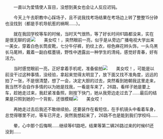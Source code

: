 <div id="sina_keyword_ad_area2" class="articalContent  ">
			<p STYLE="TexT-inDenT: 2em">一直以为爱情使人盲目，没想到美女也会让人反应迟钝。</P>
<p STYLE="TexT-inDenT: 2em">
今天上午去职教中心踩场子，且不说我找考场结果在考场边上转了整整15分钟也没找到（都是手机导航惹的祸啊……）。</P>
<p STYLE="TexT-inDenT: 2em">
就在我回学校等车的时候，当时天气很热，等了好长时间61路都没来，实在是很无聊的说<img src="http://simg.sinajs.cn/blog7style/images/common/sg_trans.gif" real_src ="http://www.sinaimg.cn/uc/myshow/blog/misc/gif/E___6702ZHE1SIGG.gif" TYPE="face"  ALT="美女哎！"  TITLE="美女哎！" />，突然眼前一亮，似乎是从旁边广播电视大学出来一美女，穿着白色长筒皮靴，七分牛仔裤，豹纹上衣，棕色麻花辫头饰，一头乌黑长马尾辫，戴着一副白框墨镜，野性中透露出一种学生的清纯，感觉好青春，好有活力。</P>
<p STYLE="TexT-inDenT: 2em">当时感觉眼前一亮，正好拿着手机呢，准备偷拍<img src="http://simg.sinajs.cn/blog7style/images/common/sg_trans.gif" real_src ="http://www.sinaimg.cn/uc/myshow/blog/misc/gif/E___6725ZHE1SIGG.gif" TYPE="face"  ALT="美女哎！"  TITLE="美女哎！" />，可能是以前没干过这种事情，没经验，拿起来觉得太明显了，放下面又找不准角度，远远的拍了一张，不是很清楚，想了一会，决定大胆的过去，突然看到她朝我这里走来，我当然不会自作多情的以为她是找我，一看是车来了，26路，看样子她是要上车，趁她走过来，我赶紧准备照，刚按下快门，她从我旁边走过去了……最后的结果是只照到她的一个背影，还很模糊<img src="http://simg.sinajs.cn/blog7style/images/common/sg_trans.gif" real_src ="http://www.sinaimg.cn/uc/myshow/blog/misc/gif/E___6706ZHE1SIGG.gif" TYPE="face"  ALT="美女哎！"  TITLE="美女哎！" /></P>
<p STYLE="TexT-inDenT: 2em">
再她走过去后我还不敢继续拍，还要装作在看短信，在手机镜头中看着车身，总觉得哪里不对，等车已开走，突然我想起来了，26路不也是能到我们学校吗……</P>
<p STYLE="TexT-inDenT: 2em">
晕，心中那个后悔啊……继续等61路吧，结果等第二辆26路过来的时候61还没到……</P>							
		</div>